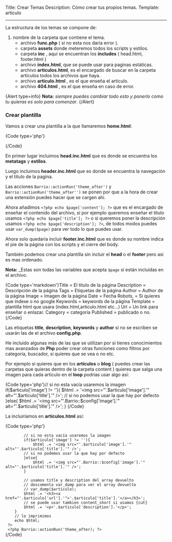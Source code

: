 Title: Crear Temas
Description:  Cómo crear tus propios temas.
Template: articulo

----


La estructura de los temas se compone de:

1. nombre de la carpeta que contiene el tema.
    - archivo **func.php** ( si no esta nos daría error ).
    - carpeta **assets** donde meteremos todos los scripts y estilos.
    - carpeta **inc** , aquí se encuentran los **includes** ( head.html, footer.html )
    - archivo **index.html**, que se puede usar para paginas estáticas.
    - archivo **articulos.html**, es el encargado de buscar en la carpeta artículos todos los archivos que haya.
    - archivo **articulo.html** , es el que enseña el articulo.
    - archivo **404.html** , es el que enseña en caso de error.

{Alert type=info}
**Nota:** _siempre puedes cambiar todo esto y ponerlo como tu quieras es solo para comenzar_.
{/Alert}


### Crear plantilla

Vamos a crear una plantilla a la que llamaremos **home.html**:

{Code type='php'}<?php include 'inc/head.inc.html' ?>
<?php include 'inc/header.inc.html' ?>
<main>
    <?php Barrio::actionRun('theme_before); ?>
    <?php echo $page['content']; ?>
    <?php Barrio::actionRun('theme_after); ?>
</main>
<?php include 'inc/footer.inc.html' ?>
{/Code}

En primer lugar incluimos **head.inc.html** que es donde se encuentra los **metatags** y **estilos**.

Luego incluimos **header.inc.html** que es donde se encuentra la navegación y el titulo de la pagina.

Las acciones  `Barrio::actionRun('theme_after')` y `Barrio::actionRun('theme_after'')` se ponen por que a la hora de crear una extensión puedes hacer que se cargen ahi.

Ahora añadimos `<?php echo $page['content']; ?>` que es el encargado de enseñar el contenido del archivo, si por ejemplo queremos enseñar el titulo usamos `<?php echo $page['title']; ?>` o si queremos poner la descripción usamos `<?php echo $page['description']; ?>`, de todos modos puedes usar `var_dump($page)` para ver todo lo que puedes usar.

Ahora solo quedaría incluir **footer.inc.html** que es donde su nombre indica el pie de la página con los scripts y el cierre del body.


También podemos crear una plantilla sin incluir el **head** o el **footer** pero asi es mas ordenado.

**Nota:** _Estas son todas las variables que acepta `$page` si están incluidas en el archivo.


{Code type='markdown'}Title = El titulo de la página
Description = Descripción de la página
Tags = Etiquetas de la página
Author = Author de la página
Image = Imagen de la página
Date = Fecha
Robots, = Si quieres que indexe o no google
Keywords = keywords de la página
Template = plantilla html que usara (index.html,articulo.html etc...)
Url = Un link para enseñar o enlazar.
Category = categoría
Published = publicado o no.
{/Code}

Las etiquetas **title**, **description**, **keywords** y **author** si no se escriben se usarán las de el archivo **config.php**.


He incluido algunas más de las que se utilizan por si tienes conocimientos mas avanzados de **Php** poder crear otras funciones como filtros por categoría, buscador, si quieres que se vea o no etc.


Por ejemplo si quieres que en los **artículos** o **blog** ( puedes crear las carpetas que quieras dentro de la carpeta content ) quieres que salga una imagen para cada articulo en el **loop** podrias usar algo así:


{Code type='php'}// si no esta vacía usaremos la imagen
if($articulo['image'] != ''){
    $html .= '<img src="'.$articulo['image'].'" alt="'.$articulo['title'].'" />';
// si no podemos usar la que hay por defecto
}else{
    $html .= '<img src="'.Barrio::$config['image'].'" alt="'.$articulo['title'].'" />';
}
{/Code}

La incluiríamos en **artículos.html** así:

{Code type='php'}<?php include 'inc/head.inc.html' ?>
<?php include 'inc/header.inc.html' ?>
<main>
    <?php Barrio::actionRun('theme_before); ?>
    <?php
        // obtenemos todos los archivos de la carpeta artículos
        // ordenamos por título y descendente
        // si hay alguno con el nombre 404 no lo enseñamos
        $articulos = Barrio::pages('articulos','title','ASC',['index','404']);
        // iniciamos la variable fuera del loop
        $html = '';
        // loop de los artículos
        foreach($articulos as $articulo)
        {

            // si no esta vacía usaremos la imagen
            if($articulo['image'] != ''){
                $html .= '<img src="'.$articulo['image'].'" alt="'.$articulo['title'].'" />';
            // si no podemos usar la que hay por defecto
            }else{
                $html .= '<img src="'.Barrio::$config['image'].'" alt="'.$articulo['title'].'" />';
            }

            // usamos title y description del array devuelto
            // descomenta var_dump para ver el array devuelto
            // var_dump($articulo);
            $html .= '<h3><a href="'.$articulo['url'].'">'.$articulo['title'].'</a></h3>';
            // se puede usar tambien content_short si usamos {cut}
            $html .= '<p>'.$articulo['description'].'</p>';
        }
        // lo imprimimos
        echo $html;
     ?>
     <?php Barrio::actionRun('theme_after); ?>
</main>
<?php include 'inc/footer.inc.html' ?>
{/Code}




